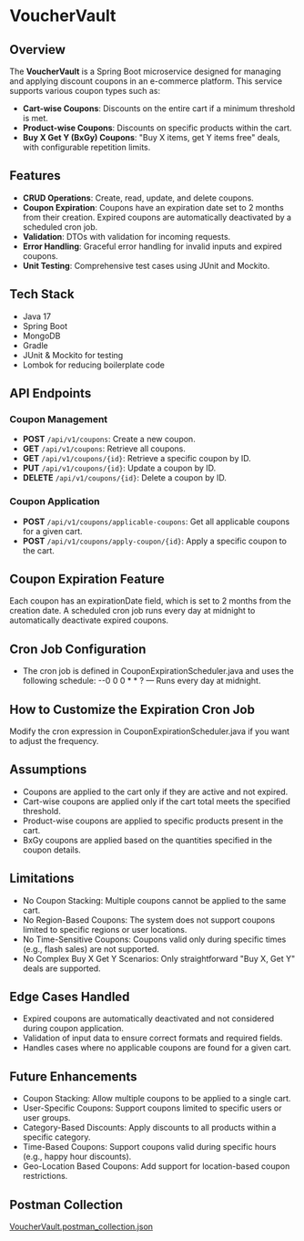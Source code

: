 # VoucherVault
## Overview
The **VoucherVault** is a Spring Boot microservice designed for managing and applying discount coupons in an e-commerce platform. This service supports various coupon types such as:

- **Cart-wise Coupons**: Discounts on the entire cart if a minimum threshold is met.
- **Product-wise Coupons**: Discounts on specific products within the cart.
- **Buy X Get Y (BxGy) Coupons**: "Buy X items, get Y items free" deals, with configurable repetition limits.

## Features
- **CRUD Operations**: Create, read, update, and delete coupons.
- **Coupon Expiration**: Coupons have an expiration date set to 2 months from their creation. Expired coupons are automatically deactivated by a scheduled cron job.
- **Validation**: DTOs with validation for incoming requests.
- **Error Handling**: Graceful error handling for invalid inputs and expired coupons.
- **Unit Testing**: Comprehensive test cases using JUnit and Mockito.

## Tech Stack
- Java 17
- Spring Boot
- MongoDB
- Gradle
- JUnit & Mockito for testing
- Lombok for reducing boilerplate code

## API Endpoints

### Coupon Management
- **POST** `/api/v1/coupons`: Create a new coupon.
- **GET** `/api/v1/coupons`: Retrieve all coupons.
- **GET** `/api/v1/coupons/{id}`: Retrieve a specific coupon by ID.
- **PUT** `/api/v1/coupons/{id}`: Update a coupon by ID.
- **DELETE** `/api/v1/coupons/{id}`: Delete a coupon by ID.

### Coupon Application
- **POST** `/api/v1/coupons/applicable-coupons`: Get all applicable coupons for a given cart.
- **POST** `/api/v1/coupons/apply-coupon/{id}`: Apply a specific coupon to the cart.
  
## Coupon Expiration Feature
Each coupon has an expirationDate field, which is set to 2 months from the creation date.
A scheduled cron job runs every day at midnight to automatically deactivate expired coupons.

## Cron Job Configuration
- The cron job is defined in CouponExpirationScheduler.java and uses the following schedule:
  --0 0 0 * * ? — Runs every day at midnight.

## How to Customize the Expiration Cron Job
Modify the cron expression in CouponExpirationScheduler.java if you want to adjust the frequency.

## Assumptions
- Coupons are applied to the cart only if they are active and not expired.
- Cart-wise coupons are applied only if the cart total meets the specified threshold.
- Product-wise coupons are applied to specific products present in the cart.
- BxGy coupons are applied based on the quantities specified in the coupon details.

## Limitations
- No Coupon Stacking: Multiple coupons cannot be applied to the same cart.
- No Region-Based Coupons: The system does not support coupons limited to specific regions or user locations.
- No Time-Sensitive Coupons: Coupons valid only during specific times (e.g., flash sales) are not supported.
- No Complex Buy X Get Y Scenarios: Only straightforward "Buy X, Get Y" deals are supported.

## Edge Cases Handled
- Expired coupons are automatically deactivated and not considered during coupon application.
- Validation of input data to ensure correct formats and required fields.
- Handles cases where no applicable coupons are found for a given cart.

## Future Enhancements
- Coupon Stacking: Allow multiple coupons to be applied to a single cart.
- User-Specific Coupons: Support coupons limited to specific users or user groups.
- Category-Based Discounts: Apply discounts to all products within a specific category.
- Time-Based Coupons: Support coupons valid during specific hours (e.g., happy hour discounts).
- Geo-Location Based Coupons: Add support for location-based coupon restrictions.

## Postman Collection
[VoucherVault.postman_collection.json](https://github.com/user-attachments/files/17784597/VoucherVault.postman_collection.json)
